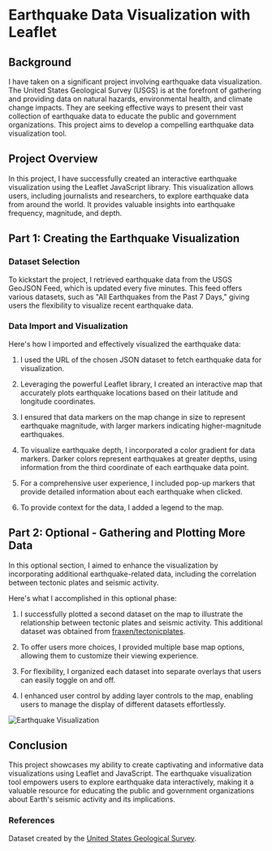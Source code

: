 # Earthquake Data Visualization with Leaflet

## Background

I have taken on a significant project involving earthquake data visualization. The United States Geological Survey (USGS) is at the forefront of gathering and providing data on natural hazards, environmental health, and climate change impacts. They are seeking effective ways to present their vast collection of earthquake data to educate the public and government organizations. This project aims to develop a compelling earthquake data visualization tool.

## Project Overview

In this project, I have successfully created an interactive earthquake visualization using the Leaflet JavaScript library. This visualization allows users, including journalists and researchers, to explore earthquake data from around the world. It provides valuable insights into earthquake frequency, magnitude, and depth.

## Part 1: Creating the Earthquake Visualization

### Dataset Selection

To kickstart the project, I retrieved earthquake data from the USGS GeoJSON Feed, which is updated every five minutes. This feed offers various datasets, such as "All Earthquakes from the Past 7 Days," giving users the flexibility to visualize recent earthquake data.

### Data Import and Visualization

Here's how I imported and effectively visualized the earthquake data:

1. I used the URL of the chosen JSON dataset to fetch earthquake data for visualization.

2. Leveraging the powerful Leaflet library, I created an interactive map that accurately plots earthquake locations based on their latitude and longitude coordinates.

3. I ensured that data markers on the map change in size to represent earthquake magnitude, with larger markers indicating higher-magnitude earthquakes.

4. To visualize earthquake depth, I incorporated a color gradient for data markers. Darker colors represent earthquakes at greater depths, using information from the third coordinate of each earthquake data point.

5. For a comprehensive user experience, I included pop-up markers that provide detailed information about each earthquake when clicked.

6. To provide context for the data, I added a legend to the map.

## Part 2: Optional - Gathering and Plotting More Data

In this optional section, I aimed to enhance the visualization by incorporating additional earthquake-related data, including the correlation between tectonic plates and seismic activity.

Here's what I accomplished in this optional phase:

1. I successfully plotted a second dataset on the map to illustrate the relationship between tectonic plates and seismic activity. This additional dataset was obtained from [fraxen/tectonicplates](https://github.com/fraxen/tectonicplates).

2. To offer users more choices, I provided multiple base map options, allowing them to customize their viewing experience.

3. For flexibility, I organized each dataset into separate overlays that users can easily toggle on and off.

4. I enhanced user control by adding layer controls to the map, enabling users to manage the display of different datasets effortlessly.

![Earthquake Visualization](https://example.com/earthquake_visualization.png)

## Conclusion

This project showcases my ability to create captivating and informative data visualizations using Leaflet and JavaScript. The earthquake visualization tool empowers users to explore earthquake data interactively, making it a valuable resource for educating the public and government organizations about Earth's seismic activity and its implications.

### References

Dataset created by the [United States Geological Survey](http://earthquake.usgs.gov/earthquakes/feed/v1.0/geojson.php).

